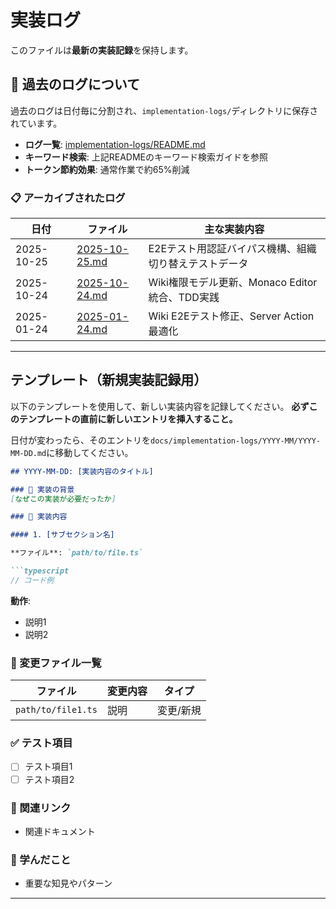 # 実装ログ

このファイルは**最新の実装記録**を保持します。

## 📂 過去のログについて

過去のログは日付毎に分割され、`implementation-logs/`ディレクトリに保存されています。

- **ログ一覧**: [implementation-logs/README.md](./implementation-logs/README.md)
- **キーワード検索**: 上記READMEのキーワード検索ガイドを参照
- **トークン節約効果**: 通常作業で約65%削減

### 📋 アーカイブされたログ

| 日付 | ファイル | 主な実装内容 |
|------|---------|------------|
| 2025-10-25 | [2025-10-25.md](./implementation-logs/2025-10/2025-10-25.md) | E2Eテスト用認証バイパス機構、組織切り替えテストデータ |
| 2025-10-24 | [2025-10-24.md](./implementation-logs/2025-10/2025-10-24.md) | Wiki権限モデル更新、Monaco Editor統合、TDD実践 |
| 2025-01-24 | [2025-01-24.md](./implementation-logs/2025-01/2025-01-24.md) | Wiki E2Eテスト修正、Server Action最適化 |

---

## テンプレート（新規実装記録用）

以下のテンプレートを使用して、新しい実装内容を記録してください。
**必ずこのテンプレートの直前に新しいエントリを挿入すること。**

日付が変わったら、そのエントリを`docs/implementation-logs/YYYY-MM/YYYY-MM-DD.md`に移動してください。

```markdown
## YYYY-MM-DD: [実装内容のタイトル]

### 📌 実装の背景
[なぜこの実装が必要だったか]

### 🎯 実装内容

#### 1. [サブセクション名]

**ファイル**: `path/to/file.ts`

```typescript
// コード例
```

**動作**:
- 説明1
- 説明2

### 📁 変更ファイル一覧

| ファイル | 変更内容 | タイプ |
|---------|---------|--------|
| `path/to/file1.ts` | 説明 | 変更/新規 |

### ✅ テスト項目
- [ ] テスト項目1
- [ ] テスト項目2

### 🔗 関連リンク
- 関連ドキュメント

### 📝 学んだこと
- 重要な知見やパターン

---
```
